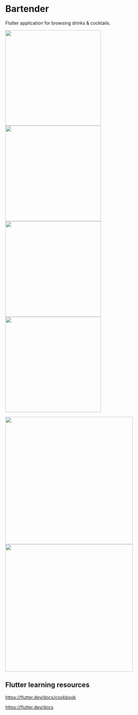# Bartender

Flutter application for browsing drinks & cocktails.


<img src="https://i.imgur.com/Wak5aCV.png" width="300"/>  <img src="https://i.imgur.com/xAqhUv8.png" width="300"/>  <img src="https://i.imgur.com/xIfayRQ.png" width="300"/>  <img src="https://i.imgur.com/Mxu4XTK.png" width="300"/>


<img src="https://i.imgur.com/GO4iB9q.png" width="400"/>  <img src="https://i.imgur.com/IDuxtyP.png" width="400"/>



## Flutter learning resources

https://flutter.dev/docs/cookbook

https://flutter.dev/docs
